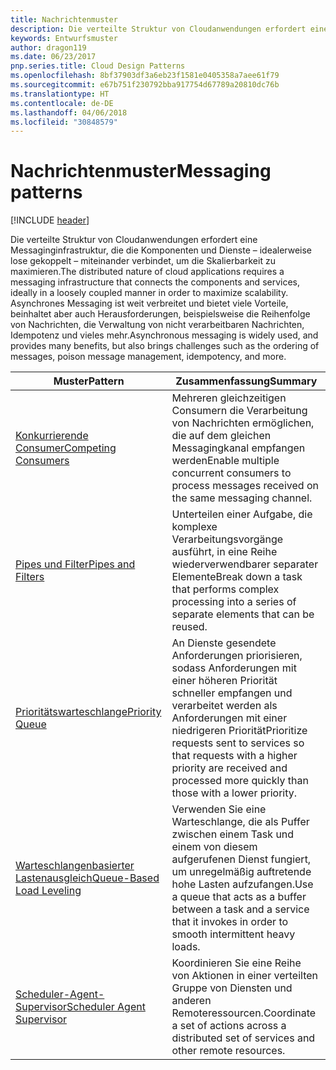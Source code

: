 ```yaml
---
title: Nachrichtenmuster
description: Die verteilte Struktur von Cloudanwendungen erfordert eine Messaginginfrastruktur, die die Komponenten und Dienste – idealerweise lose gekoppelt – miteinander verbindet, um die Skalierbarkeit zu maximieren. Asynchrones Messaging ist weit verbreitet und bietet viele Vorteile, beinhaltet aber auch Herausforderungen, beispielsweise die Reihenfolge von Nachrichten, die Verwaltung von nicht verarbeitbaren Nachrichten, Idempotenz und vieles mehr.
keywords: Entwurfsmuster
author: dragon119
ms.date: 06/23/2017
pnp.series.title: Cloud Design Patterns
ms.openlocfilehash: 8bf37903df3a6eb23f1581e0405358a7aee61f79
ms.sourcegitcommit: e67b751f230792bba917754d67789a20810dc76b
ms.translationtype: HT
ms.contentlocale: de-DE
ms.lasthandoff: 04/06/2018
ms.locfileid: "30848579"
---
```

# <a name="messaging-patterns"></a><span data-ttu-id="1beb9-105">Nachrichtenmuster</span><span class="sxs-lookup"><span data-stu-id="1beb9-105">Messaging patterns</span></span>

[!INCLUDE [header](../../_includes/header.md)]

<span data-ttu-id="1beb9-106">Die verteilte Struktur von Cloudanwendungen erfordert eine Messaginginfrastruktur, die die Komponenten und Dienste – idealerweise lose gekoppelt – miteinander verbindet, um die Skalierbarkeit zu maximieren.</span><span class="sxs-lookup"><span data-stu-id="1beb9-106">The distributed nature of cloud applications requires a messaging infrastructure that connects the components and services, ideally in a loosely coupled manner in order to maximize scalability.</span></span> <span data-ttu-id="1beb9-107">Asynchrones Messaging ist weit verbreitet und bietet viele Vorteile, beinhaltet aber auch Herausforderungen, beispielsweise die Reihenfolge von Nachrichten, die Verwaltung von nicht verarbeitbaren Nachrichten, Idempotenz und vieles mehr.</span><span class="sxs-lookup"><span data-stu-id="1beb9-107">Asynchronous messaging is widely used, and provides many benefits, but also brings challenges such as the ordering of messages, poison message management, idempotency, and more.</span></span>


|                            <span data-ttu-id="1beb9-108">Muster</span><span class="sxs-lookup"><span data-stu-id="1beb9-108">Pattern</span></span>                             |                                                                        <span data-ttu-id="1beb9-109">Zusammenfassung</span><span class="sxs-lookup"><span data-stu-id="1beb9-109">Summary</span></span>                                                                         |
|----------------------------------------------------------------|--------------------------------------------------------------------------------------------------------------------------------------------------------|
|        [<span data-ttu-id="1beb9-110">Konkurrierende Consumer</span><span class="sxs-lookup"><span data-stu-id="1beb9-110">Competing Consumers</span></span>](../competing-consumers.md)        |                            <span data-ttu-id="1beb9-111">Mehreren gleichzeitigen Consumern die Verarbeitung von Nachrichten ermöglichen, die auf dem gleichen Messagingkanal empfangen werden</span><span class="sxs-lookup"><span data-stu-id="1beb9-111">Enable multiple concurrent consumers to process messages received on the same messaging channel.</span></span>                            |
|          [<span data-ttu-id="1beb9-112">Pipes und Filter</span><span class="sxs-lookup"><span data-stu-id="1beb9-112">Pipes and Filters</span></span>](../pipes-and-filters.md)          |                       <span data-ttu-id="1beb9-113">Unterteilen einer Aufgabe, die komplexe Verarbeitungsvorgänge ausführt, in eine Reihe wiederverwendbarer separater Elemente</span><span class="sxs-lookup"><span data-stu-id="1beb9-113">Break down a task that performs complex processing into a series of separate elements that can be reused.</span></span>                        |
|             [<span data-ttu-id="1beb9-114">Prioritätswarteschlange</span><span class="sxs-lookup"><span data-stu-id="1beb9-114">Priority Queue</span></span>](../priority-queue.md)             | <span data-ttu-id="1beb9-115">An Dienste gesendete Anforderungen priorisieren, sodass Anforderungen mit einer höheren Priorität schneller empfangen und verarbeitet werden als Anforderungen mit einer niedrigeren Priorität</span><span class="sxs-lookup"><span data-stu-id="1beb9-115">Prioritize requests sent to services so that requests with a higher priority are received and processed more quickly than those with a lower priority.</span></span> |
|  [<span data-ttu-id="1beb9-116">Warteschlangenbasierter Lastenausgleich</span><span class="sxs-lookup"><span data-stu-id="1beb9-116">Queue-Based Load Leveling</span></span>](../queue-based-load-leveling.md)  |              <span data-ttu-id="1beb9-117">Verwenden Sie eine Warteschlange, die als Puffer zwischen einem Task und einem von diesem aufgerufenen Dienst fungiert, um unregelmäßig auftretende hohe Lasten aufzufangen.</span><span class="sxs-lookup"><span data-stu-id="1beb9-117">Use a queue that acts as a buffer between a task and a service that it invokes in order to smooth intermittent heavy loads.</span></span>               |
| [<span data-ttu-id="1beb9-118">Scheduler-Agent-Supervisor</span><span class="sxs-lookup"><span data-stu-id="1beb9-118">Scheduler Agent Supervisor</span></span>](../scheduler-agent-supervisor.md) |                              <span data-ttu-id="1beb9-119">Koordinieren Sie eine Reihe von Aktionen in einer verteilten Gruppe von Diensten und anderen Remoteressourcen.</span><span class="sxs-lookup"><span data-stu-id="1beb9-119">Coordinate a set of actions across a distributed set of services and other remote resources.</span></span>                              |

